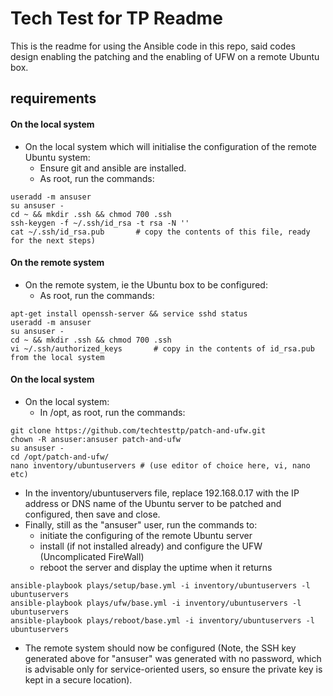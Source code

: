 Tech Test for TP Readme
=================

This is the readme for using the Ansible code in this repo, said codes design enabling the patching and the enabling of UFW on a remote Ubuntu box.

requirements
------------

#### On the local system
* On the local system which will initialise the configuration of the remote Ubuntu system:
  * Ensure git and ansible are installed.
  * As root, run the commands:

```
useradd -m ansuser
su ansuser -
cd ~ && mkdir .ssh && chmod 700 .ssh
ssh-keygen -f ~/.ssh/id_rsa -t rsa -N ''
cat ~/.ssh/id_rsa.pub 		# copy the contents of this file, ready for the next steps)
```

#### On the remote system
* On the remote system, ie the Ubuntu box to be configured:
  * As root, run the commands:

```
apt-get install openssh-server && service sshd status
useradd -m ansuser
su ansuser -
cd ~ && mkdir .ssh && chmod 700 .ssh
vi ~/.ssh/authorized_keys		# copy in the contents of id_rsa.pub from the local system
```

#### On the local system
* On the local system:
  * In /opt, as root, run the commands:

```
git clone https://github.com/techtesttp/patch-and-ufw.git
chown -R ansuser:ansuser patch-and-ufw
su ansuser -
cd /opt/patch-and-ufw/
nano inventory/ubuntuservers # (use editor of choice here, vi, nano etc)
```

* In the inventory/ubuntuservers file, replace 192.168.0.17 with the IP address or DNS name of the Ubuntu server to be patched and configured, then save and close.
* Finally, still as the "ansuser" user, run the commands to:
  * initiate the configuring of the remote Ubuntu server
  * install (if not installed already) and configure the UFW (Uncomplicated FireWall)
  * reboot the server and display the uptime when it returns

```
ansible-playbook plays/setup/base.yml -i inventory/ubuntuservers -l ubuntuservers
ansible-playbook plays/ufw/base.yml -i inventory/ubuntuservers -l ubuntuservers
ansible-playbook plays/reboot/base.yml -i inventory/ubuntuservers -l ubuntuservers
```

* The remote system should now be configured (Note, the SSH key generated above for "ansuser" was generated with no password, which is advisable only for service-oriented users, so ensure the private key is kept in a secure location).
